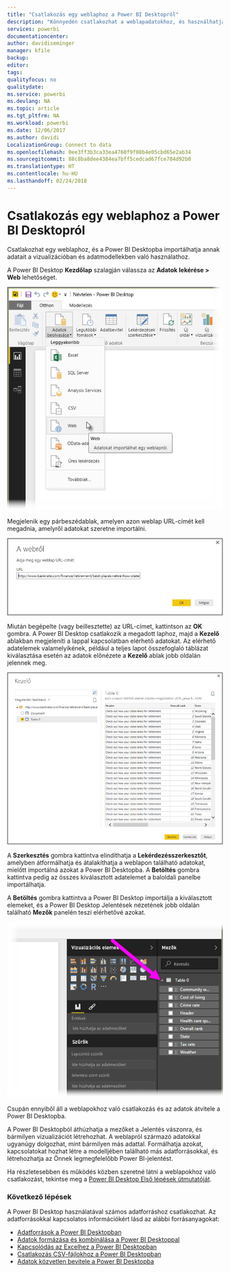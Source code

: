 ```yaml
---
title: "Csatlakozás egy weblaphoz a Power BI Desktopról"
description: "Könnyedén csatlakozhat a weblapadatokhoz, és használhatja azokat a Power BI Desktopban"
services: powerbi
documentationcenter: 
author: davidiseminger
manager: kfile
backup: 
editor: 
tags: 
qualityfocus: no
qualitydate: 
ms.service: powerbi
ms.devlang: NA
ms.topic: article
ms.tgt_pltfrm: NA
ms.workload: powerbi
ms.date: 12/06/2017
ms.author: davidi
LocalizationGroup: Connect to data
ms.openlocfilehash: 0ee3ff3b3ca33ea4760f9f08b4e05cbd65e2ab34
ms.sourcegitcommit: 88c8ba8dee4384ea7bff5cedcad67fce784d92b0
ms.translationtype: HT
ms.contentlocale: hu-HU
ms.lasthandoff: 02/24/2018
---
```

# <a name="connect-to-a-web-page-from-power-bi-desktop"></a>Csatlakozás egy weblaphoz a Power BI Desktopról
Csatlakozhat egy weblaphoz, és a Power BI Desktopba importálhatja annak adatait a vizualizációban és adatmodellekben való használathoz.

A Power BI Desktop **Kezdőlap** szalagján válassza az **Adatok lekérése > Web** lehetőséget.

![](media/desktop-connect-to-web/connect-to-web_1.png)

Megjelenik egy párbeszédablak, amelyen azon weblap URL-címét kell megadnia, amelyről adatokat szeretne importálni.

![](media/desktop-connect-to-web/connect-to-web_2.png)

Miután begépelte (vagy beillesztette) az URL-címet, kattintson az **OK** gombra. A Power BI Desktop csatlakozik a megadott laphoz, majd a **Kezelő** ablakban megjeleníti a lappal kapcsolatban elérhető adatokat. Az elérhető adatelemek valamelyikének, például a teljes lapot összefoglaló táblázat kiválasztása esetén az adatok előnézete a **Kezelő** ablak jobb oldalán jelennek meg.

![](media/desktop-connect-to-web/connect-to-web_3.png)

A **Szerkesztés** gombra kattintva elindíthatja a **Lekérdezésszerkesztőt**, amelyben átformálhatja és átalakíthatja a weblapon található adatokat, mielőtt importálná azokat a Power BI Desktopba. A **Betöltés** gombra kattintva pedig az összes kiválasztott adatelemet a baloldali panelbe importálhatja.

A **Betöltés** gombra kattintva a Power BI Desktop importálja a kiválasztott elemeket, és a Power BI Desktop Jelentések nézetének jobb oldalán található **Mezők** panelén teszi elérhetővé azokat.

![](media/desktop-connect-to-web/connect-to-web_4.png)

Csupán ennyiből áll a weblapokhoz való csatlakozás és az adatok átvitele a Power BI Desktopba.

A Power BI Desktopból áthúzhatja a mezőket a Jelentés vászonra, és bármilyen vizualizációt létrehozhat. A weblapról származó adatokkal ugyanúgy dolgozhat, mint bármilyen más adattal. Formálhatja azokat, kapcsolatokat hozhat létre a modelljében található más adatforrásokkal, és létrehozhatja az Önnek legmegfelelőbb Power BI-jelentést.

Ha részletesebben és működés közben szeretné látni a weblapokhoz való csatlakozást, tekintse meg a [Power BI Desktop Első lépések útmutatóját](desktop-getting-started.md).

### <a name="next-steps"></a>Következő lépések
A Power BI Desktop használatával számos adatforráshoz csatlakozhat. Az adatforrásokkal kapcsolatos információkért lásd az alábbi forrásanyagokat:

* [Adatforrások a Power BI Desktopban](desktop-data-sources.md)
* [Adatok formázása és kombinálása a Power BI Desktoppal](desktop-shape-and-combine-data.md)
* [Kapcsolódás az Excelhez a Power BI Desktopban](desktop-connect-excel.md)   
* [Csatlakozás CSV-fájlokhoz a Power BI Desktopban](desktop-connect-csv.md)   
* [Adatok közvetlen bevitele a Power BI Desktopba](desktop-enter-data-directly-into-desktop.md)   


